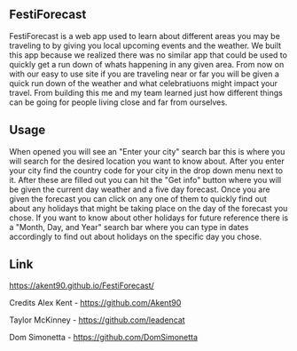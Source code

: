 ## FestiForecast
FestiForecast is a web app used to learn about different areas you may be traveling to by giving you local upcoming events and the weather. We built this app because we realized there was no similar app that could be used to quickly get a run down of whats happening in any given area. From now on with our easy to use site if you are traveling near or far you will be given a quick run down of the weather and what celebratiuons might impact your travel. From building this me and my team learned just how different things can be going for people living close and far from ourselves.

## Usage
When opened you will see an "Enter your city" search bar this is where you will search for the desired location you want to know about. After you enter your city find the country code for your city in the drop down menu next to it. After these are filled out you can hit the "Get info" button where you will be given the current day weather and a five day forecast. Once you are given the forecast you can click on any one of them to quickly find out about any holidays that might be taking place on the day of the forecast you chose. If you want to know about other holidays for future reference there is a "Month, Day, and Year" search bar where you can type in dates accordingly to find out about holidays on the specific day you chose.

## Link
https://akent90.github.io/FestiForecast/

Credits
Alex Kent - https://github.com/Akent90

Taylor McKinney - https://github.com/leadencat

Dom Simonetta - https://github.com/DomSimonetta